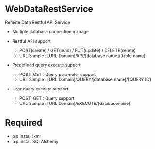 # WebDataRestService
Remote Data Restful API Service

- Multiple database connection  manage

- Restful API support
  - POST(create) / GET(read) / PUT(update) / DELETE(delete)
  - URL Sample : [URL Domain]/API/[database name]/[table name]

- Predefined query execute support
  - POST, GET : Query parameter support
  - URL Sample : [URL Domain]/QUERY/[database name]/[QUERY ID]

- User query execute support
  - POST, GET : Query support
  - URL Sample : [URL Domain]/EXECUTE/[databasename]


# Required
- pip install lxml
- pip install SQLAlchemy
